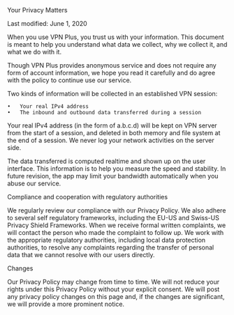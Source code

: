 Your Privacy Matters

Last modified: June 1, 2020

When you use VPN Plus, you trust us with your information. This document is meant to help you understand what data we collect, why we collect it, and what we do with it. 

Though VPN Plus provides anonymous service and does not require any form of account information, we hope you read it carefully and do agree with the policy to continue use our service.

Two kinds of information will be collected in an established VPN session:

	•	Your real IPv4 address
	•	The inbound and outbound data transferred during a session

Your real IPv4 address (in the form of a.b.c.d) will be kept on VPN server from the start of a session, and deleted in both memory and file system at the end of a session. We never log your network activities on the server side.

The data transferred is computed realtime and shown up on the user interface. This information is to help you measure the speed and stability. In future revision, the app may limit your bandwidth automatically when you abuse our service. 

Compliance and cooperation with regulatory authorities

We regularly review our compliance with our Privacy Policy. We also adhere to several self regulatory frameworks, including the EU-US and Swiss-US Privacy Shield Frameworks. When we receive formal written complaints, we will contact the person who made the complaint to follow up. We work with the appropriate regulatory authorities, including local data protection authorities, to resolve any complaints regarding the transfer of personal data that we cannot resolve with our users directly.

Changes

Our Privacy Policy may change from time to time. We will not reduce your rights under this Privacy Policy without your explicit consent. We will post any privacy policy changes on this page and, if the changes are significant, we will provide a more prominent notice.


